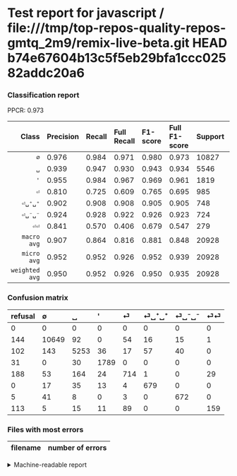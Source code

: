 # Test report for javascript / file:///tmp/top-repos-quality-repos-gmtq_2m9/remix-live-beta.git HEAD b74e67604b13c5f5eb29bfa1ccc02582addc20a6

### Classification report

PPCR: 0.973

| Class | Precision | Recall | Full Recall | F1-score | Full F1-score | Support | Full Support | PPCR |
|------:|:----------|:-------|:------------|:---------|:---------|:--------|:-------------|:-----|
| `∅` | 0.976| 0.984| 0.971| 0.980| 0.973| 10827| 10971| 0.987 |
| `␣` | 0.939| 0.947| 0.930| 0.943| 0.934| 5546| 5648| 0.982 |
| `'` | 0.955| 0.984| 0.967| 0.969| 0.961| 1819| 1850| 0.983 |
| `⏎` | 0.810| 0.725| 0.609| 0.765| 0.695| 985| 1173| 0.840 |
| `⏎␣⁺␣⁺` | 0.902| 0.908| 0.908| 0.905| 0.905| 748| 748| 1.000 |
| `⏎␣⁻␣⁻` | 0.924| 0.928| 0.922| 0.926| 0.923| 724| 729| 0.993 |
| `⏎⏎` | 0.841| 0.570| 0.406| 0.679| 0.547| 279| 392| 0.712 |
| `macro avg` | 0.907| 0.864| 0.816| 0.881| 0.848| 20928| 21511| 0.973 |
| `micro avg` | 0.952| 0.952| 0.926| 0.952| 0.939| 20928| 21511| 0.973 |
| `weighted avg` | 0.950| 0.952| 0.926| 0.950| 0.935| 20928| 21511| 0.973 |

### Confusion matrix

|refusal|  ∅| ␣| '| ⏎| ⏎␣⁺␣⁺| ⏎␣⁻␣⁻| ⏎⏎| 
|:---|:---|:---|:---|:---|:---|:---|:---|
|0 |0 |0 |0 |0 |0 |0 |0 |
|144 |10649 |92 |0 |54 |16 |15 |1 |
|102 |143 |5253 |36 |17 |57 |40 |0 |
|31 |0 |30 |1789 |0 |0 |0 |0 |
|188 |53 |164 |24 |714 |1 |0 |29 |
|0 |17 |35 |13 |4 |679 |0 |0 |
|5 |41 |8 |0 |3 |0 |672 |0 |
|113 |5 |15 |11 |89 |0 |0 |159 |

### Files with most errors

| filename | number of errors|
|:----:|:-----|

<details>
    <summary>Machine-readable report</summary>
```json
{
  "cl_report": {"\u0027": {"f1-score": 0.9691224268689057, "precision": 0.9551521623064603, "recall": 0.9835074216602528, "support": 1819}, "macro avg": {"f1-score": 0.8810855853615679, "precision": 0.9068188859511536, "recall": 0.8635617925536474, "support": 20928}, "micro avg": {"f1-score": 0.9515959480122325, "precision": 0.9515959480122325, "recall": 0.9515959480122325, "support": 20928}, "weighted avg": {"f1-score": 0.9504886102215176, "precision": 0.9503630657109935, "recall": 0.9515959480122325, "support": 20928}, "\u2205": {"f1-score": 0.9798941798941798, "precision": 0.9762559589292262, "recall": 0.9835596194698439, "support": 10827}, "\u23ce": {"f1-score": 0.7652733118971061, "precision": 0.8104426787741204, "recall": 0.7248730964467005, "support": 985}, "\u23ce\u23ce": {"f1-score": 0.6794871794871795, "precision": 0.8412698412698413, "recall": 0.5698924731182796, "support": 279}, "\u23ce\u2423\u207a\u2423\u207a": {"f1-score": 0.9047301798800799, "precision": 0.9017264276228419, "recall": 0.9077540106951871, "support": 748}, "\u23ce\u2423\u207b\u2423\u207b": {"f1-score": 0.9262577532736044, "precision": 0.9243466299862448, "recall": 0.9281767955801105, "support": 724}, "\u2423": {"f1-score": 0.94283406622992, "precision": 0.9385385027693407, "recall": 0.9471691309051569, "support": 5546}},
  "cl_report_full": {"\u0027": {"f1-score": 0.9610529143164114, "precision": 0.9551521623064603, "recall": 0.967027027027027, "support": 1850}, "macro avg": {"f1-score": 0.8484496834052493, "precision": 0.9068188859511536, "recall": 0.8159447527053618, "support": 21511}, "micro avg": {"f1-score": 0.938523527887085, "precision": 0.9515959480122325, "recall": 0.9258054018874065, "support": 21511}, "weighted avg": {"f1-score": 0.9350636636742361, "precision": 0.9486852396644698, "recall": 0.9258054018874065, "support": 21511}, "\u2205": {"f1-score": 0.9734448557977969, "precision": 0.9762559589292262, "recall": 0.9706498951781971, "support": 10971}, "\u23ce": {"f1-score": 0.6952288218111004, "precision": 0.8104426787741204, "recall": 0.6086956521739131, "support": 1173}, "\u23ce\u23ce": {"f1-score": 0.5473321858864026, "precision": 0.8412698412698413, "recall": 0.40561224489795916, "support": 392}, "\u23ce\u2423\u207a\u2423\u207a": {"f1-score": 0.9047301798800799, "precision": 0.9017264276228419, "recall": 0.9077540106951871, "support": 748}, "\u23ce\u2423\u207b\u2423\u207b": {"f1-score": 0.9230769230769231, "precision": 0.9243466299862448, "recall": 0.9218106995884774, "support": 729}, "\u2423": {"f1-score": 0.9342819030680303, "precision": 0.9385385027693407, "recall": 0.9300637393767706, "support": 5648}},
  "ppcr": 0.972897587280926
}
```
</details>
